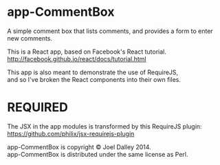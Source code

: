 app-CommentBox
==============

A simple comment box that lists comments, and provides a form to enter new comments.

This is a React app, based on Facebook's React tutorial.<br/>
http://facebook.github.io/react/docs/tutorial.html

This app is also meant to demonstrate the use of RequireJS,<br/>
and so I've broken the React components into their own files.

REQUIRED
========

The JSX in the app modules is transformed by this RequireJS plugin:
https://github.com/philix/jsx-requirejs-plugin

app-CommentBox is copyright &copy; Joel Dalley 2014.<br/>
app-CommentBox is distributed under the same license as Perl.
